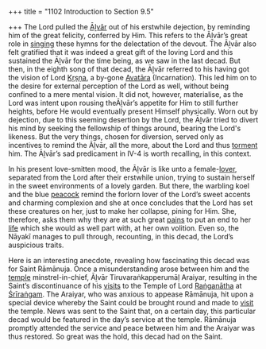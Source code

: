 +++
title = "1102 Introduction to Section 9.5"

+++
The Lord pulled the [Āḻvār](/definition/aḻvar#vaishnavism "show Āḻvār definitions") out of his erstwhile dejection, by reminding him of the great felicity, conferred by Him. This refers to the Āḻvār’s great role in [singing](/definition/singing#history "show singing definitions") these hymns for the delectation of the devout. The Āḻvār also felt gratified that it was indeed a great gift of the loving Lord and this sustained the Āḻvār for the time being, as we saw in the last decad. But then, in the eighth song of that decad, the Āḻvār referred to his having got the vision of Lord [Kṛṣṇa](/definition/krishna#vaishnavism "show Kṛṣṇa definitions"), a by-gone [Avatāra](/definition/avatara#vaishnavism "show Avatāra definitions") (Incarnation). This led him on to the desire for external perception of the Lord as well, without being confined to a mere mental vision. It did not, however, materialise, as the Lord was intent upon rousing theĀḻvār’s appetite for Him to still further heights, before He would eventually present Himself physically. Worn out by dejection, due to this seeming desertion by the Lord, the Āḻvār tried to divert his mind by seeking the fellowship of things around, bearing the Lord's likeness. But the very things, chosen for diversion, served only as incentives to remind the Āḻvār, all the more, about the Lord and thus [torment](/definition/torment#history "show torment definitions") him. The Āḻvār’s sad predicament in IV-4 is worth recalling, in this context.

In his present love-smitten mood, the Āḻvār is like unto a female-[lover](/definition/lover#history "show lover definitions"), separated from the Lord after their erstwhile union, trying to sustain herself in the sweet environments of a lovely garden. But there, the warbling koel and the blue [peacock](/definition/peacock#history "show peacock definitions") remind the forlorn lover of the Lord’s sweet accents and charming complexion and she at once concludes that the Lord has set these creatures on her, just to make her collapse, pining for Him. She, therefore, asks them why they are at such great [pains](/definition/pain#history "show pains definitions") to put an end to her [life](/definition/life#history "show life definitions") which she would as well part with, at her own volition. Even so, the Nāyakī manages to pull through, recounting, in this decad, the Lord’s auspicious traits.

Here is an interesting anecdote, revealing how fascinating this decad was for Saint Rāmānuja. Once a misunderstanding arose between him and the [temple](/definition/temple#history "show temple definitions") minstrel-in-chief, Āḻvār Tiruvaraṅkapperumāḷ Araiyar, resulting in the Saint’s discontinuance of his [visits](/definition/visit#history "show visits definitions") to the Temple of Lord [Raṅganātha](/definition/ranganatha#vaishnavism "show Raṅganātha definitions") at [Śrīraṅgam](/definition/shrirangam#vaishnavism "show Śrīraṅgam definitions"). The Araiyar, who was anxious to appease Rāmānuja, hit upon a special device whereby the Saint could be brought round and made to [visit](/definition/visit#history "show visit definitions") the temple. News was sent to the Saint that, on a certain day, this particular decad would be featured in the day’s service at the temple. Rāmānuja promptly attended the service and peace between him and the Araiyar was thus restored. So great was the hold, this decad had on the Saint.


